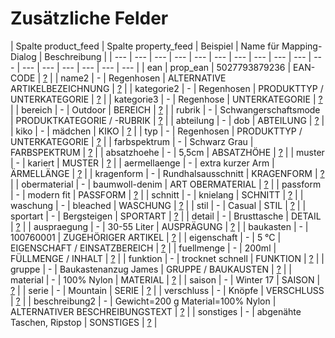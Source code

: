 # Zusätzliche Felder

| Spalte product\_feed | Spalte property\_feed | Beispiel | Name für Mapping-Dialog | Beschreibung |
| --- | --- | --- | --- | --- | --- | --- | --- | --- | --- | --- | --- | --- | --- | --- | --- | --- |
| ean | prop\_ean | 5027793879236 | EAN-CODE | [?](https://docs.8select.io/produkt-export/zusaetzliche-felder/zusaetzliche-felder-beispiele#ean-prop_ean) |
| name2 | - | Regenhosen | ALTERNATIVE ARTIKELBEZEICHNUNG | [?](https://docs.8select.io/produkt-export/zusaetzliche-felder/zusaetzliche-felder-beispiele#name2) |
| kategorie2 | - | Regenhosen | PRODUKTTYP / UNTERKATEGORIE | [?](https://docs.8select.io/produkt-export/zusaetzliche-felder/zusaetzliche-felder-beispiele#kategorie2) |
| kategorie3 | - | Regenhose | UNTERKATEGORIE | [?](https://docs.8select.io/produkt-export/zusaetzliche-felder/zusaetzliche-felder-beispiele#kategorie3) |
| bereich | - | Outdoor | BEREICH | [?](https://docs.8select.io/produkt-export/zusaetzliche-felder/zusaetzliche-felder-beispiele#bereich) |
| rubrik | - | Schwangerschaftsmode | PRODUKTKATEGORIE / -RUBRIK | [?](https://docs.8select.io/produkt-export/zusaetzliche-felder/zusaetzliche-felder-beispiele#rubrik) |
| abteilung | - | dob | ABTEILUNG | [?](https://docs.8select.io/produkt-export/zusaetzliche-felder/zusaetzliche-felder-beispiele#abteilung) |
| kiko | - | mädchen | KIKO | [?](https://docs.8select.io/produkt-export/zusaetzliche-felder/zusaetzliche-felder-beispiele#kiko) |
| typ | - | Regenhosen | PRODUKTTYP / UNTERKATEGORIE | [?](https://docs.8select.io/produkt-export/zusaetzliche-felder/zusaetzliche-felder-beispiele#typ) |
| farbspektrum | - | Schwarz Grau | FARBSPEKTRUM | [?](https://docs.8select.io/produkt-export/zusaetzliche-felder/zusaetzliche-felder-beispiele#farbspektrum) |
| absatzhoehe | - | 5,5cm | ABSATZHÖHE | [?](https://docs.8select.io/produkt-export/zusaetzliche-felder/zusaetzliche-felder-beispiele#absatzhoehe) |
| muster | - | kariert | MUSTER | [?](https://docs.8select.io/produkt-export/zusaetzliche-felder/zusaetzliche-felder-beispiele#muster) |
| aermellaenge | - | extra kurzer Arm | ÄRMELLÄNGE | [?](https://docs.8select.io/produkt-export/zusaetzliche-felder/zusaetzliche-felder-beispiele#aermellaenge) |
| kragenform | - | Rundhalsausschnitt | KRAGENFORM | [?](https://docs.8select.io/produkt-export/zusaetzliche-felder/zusaetzliche-felder-beispiele#kragenform) |
| obermaterial | - | baumwoll-denim | ART OBERMATERIAL | [?](https://docs.8select.io/produkt-export/zusaetzliche-felder/zusaetzliche-felder-beispiele#obermaterial) |
| passform | - | modern fit | PASSFORM | [?](https://docs.8select.io/produkt-export/zusaetzliche-felder/zusaetzliche-felder-beispiele#passform) |
| schnitt | - | knielang | SCHNITT | [?](https://docs.8select.io/produkt-export/zusaetzliche-felder/zusaetzliche-felder-beispiele#schnitt) |
| waschung | - | bleached | WASCHUNG | [?](https://docs.8select.io/produkt-export/zusaetzliche-felder/zusaetzliche-felder-beispiele#waschung) |
| stil | - | Casual | STIL | [?](https://docs.8select.io/produkt-export/zusaetzliche-felder/zusaetzliche-felder-beispiele#stil) |
| sportart | - | Bergsteigen | SPORTART | [?](https://docs.8select.io/produkt-export/zusaetzliche-felder/zusaetzliche-felder-beispiele#sportart) |
| detail | - | Brusttasche | DETAIL | [?](https://docs.8select.io/produkt-export/zusaetzliche-felder/zusaetzliche-felder-beispiele#detail) |
| auspraegung | - | 30-55 Liter | AUSPRÄGUNG | [?](https://docs.8select.io/produkt-export/zusaetzliche-felder/zusaetzliche-felder-beispiele#auspraegung) |
| baukasten | - | 100760001 | ZUGEHÖRIGER ARTIKEL | [?](https://docs.8select.io/produkt-export/zusaetzliche-felder/zusaetzliche-felder-beispiele#baukasten) |
| eigenschaft | - | 5 °C | EIGENSCHAFT / EINSATZBEREICH | [?](https://docs.8select.io/produkt-export/zusaetzliche-felder/zusaetzliche-felder-beispiele#eigenschaft) |
| fuellmenge | - | 200ml | FÜLLMENGE / INHALT | [?](https://docs.8select.io/produkt-export/zusaetzliche-felder/zusaetzliche-felder-beispiele#fuellmenge) |
| funktion | - | trocknet schnell | FUNKTION | [?](https://docs.8select.io/produkt-export/zusaetzliche-felder/zusaetzliche-felder-beispiele#funktion) |
| gruppe | - | Baukastenanzug James | GRUPPE / BAUKAUSTEN | [?](https://docs.8select.io/produkt-export/zusaetzliche-felder/zusaetzliche-felder-beispiele#gruppe) |
| material | - | 100% Nylon | MATERIAL | [?](https://docs.8select.io/produkt-export/zusaetzliche-felder/zusaetzliche-felder-beispiele#material) |
| saison | - | Winter 17 | SAISON | [?](https://docs.8select.io/produkt-export/zusaetzliche-felder/zusaetzliche-felder-beispiele#saison) |
| serie | - | Mountain | SERIE | [?](https://docs.8select.io/produkt-export/zusaetzliche-felder/zusaetzliche-felder-beispiele#serie) |
| verschluss | - | Knöpfe | VERSCHLUSS | [?](https://docs.8select.io/produkt-export/zusaetzliche-felder/zusaetzliche-felder-beispiele#verschluss) |
| beschreibung2 | - | Gewicht=200 g Material=100% Nylon | ALTERNATIVER BESCHREIBUNGSTEXT | [?](https://docs.8select.io/produkt-export/zusaetzliche-felder/zusaetzliche-felder-beispiele#beschreibung2) |
| sonstiges | - | abgenähte Taschen, Ripstop | SONSTIGES | [?](https://docs.8select.io/produkt-export/zusaetzliche-felder/zusaetzliche-felder-beispiele#sonstiges) |

